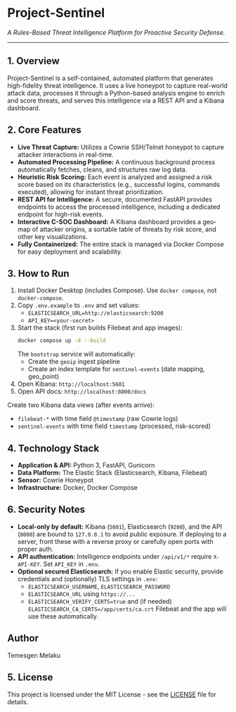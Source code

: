 # Project-Sentinel

*A Rules-Based Threat Intelligence Platform for Proactive Security Defense.*

---

## 1. Overview

Project-Sentinel is a self-contained, automated platform that generates high-fidelity threat intelligence. It uses a live honeypot to capture real-world attack data, processes it through a Python-based analysis engine to enrich and score threats, and serves this intelligence via a REST API and a Kibana dashboard.

## 2. Core Features

*   **Live Threat Capture:** Utilizes a Cowrie SSH/Telnet honeypot to capture attacker interactions in real-time.
*   **Automated Processing Pipeline:** A continuous background process automatically fetches, cleans, and structures raw log data.
*   **Heuristic Risk Scoring:** Each event is analyzed and assigned a risk score based on its characteristics (e.g., successful logins, commands executed), allowing for instant threat prioritization.
*   **REST API for Intelligence:** A secure, documented FastAPI provides endpoints to access the processed intelligence, including a dedicated endpoint for high-risk events.
*   **Interactive C-SOC Dashboard:** A Kibana dashboard provides a geo-map of attacker origins, a sortable table of threats by risk score, and other key visualizations.
*   **Fully Containerized:** The entire stack is managed via Docker Compose for easy deployment and scalability.

## 3. How to Run

1.  Install Docker Desktop (includes Compose). Use `docker compose`, not `docker-compose`.
2.  Copy `.env.example` to `.env` and set values:
    - `ELASTICSEARCH_URL=http://elasticsearch:9200`
    - `API_KEY=<your-secret>`
3.  Start the stack (first run builds Filebeat and app images):
    ```bash
    docker compose up -d --build
    ```
    The `bootstrap` service will automatically:
    - Create the `geoip` ingest pipeline
    - Create an index template for `sentinel-events` (date mapping, geo_point)
4.  Open Kibana: `http://localhost:5601`
5.  Open API docs: `http://localhost:8000/docs`

Create two Kibana data views (after events arrive):
- `filebeat-*` with time field `@timestamp` (raw Cowrie logs)
- `sentinel-events` with time field `timestamp` (processed, risk-scored)

## 4. Technology Stack

*   **Application & API:** Python 3, FastAPI, Gunicorn
*   **Data Platform:** The Elastic Stack (Elasticsearch, Kibana, Filebeat)
*   **Sensor:** Cowrie Honeypot
*   **Infrastructure:** Docker, Docker Compose

## 6. Security Notes

*  **Local-only by default:** Kibana (`5601`), Elasticsearch (`9200`), and the API (`8000`) are bound to `127.0.0.1` to avoid public exposure. If deploying to a server, front these with a reverse proxy or carefully open ports with proper auth.
*  **API authentication:** Intelligence endpoints under `/api/v1/*` require `X-API-KEY`. Set `API_KEY` in `.env`.
*  **Optional secured Elasticsearch:** If you enable Elastic security, provide credentials and (optionally) TLS settings in `.env`:
   - `ELASTICSEARCH_USERNAME`, `ELASTICSEARCH_PASSWORD`
   - `ELASTICSEARCH_URL` using `https://...`
   - `ELASTICSEARCH_VERIFY_CERTS=true` and (if needed) `ELASTICSEARCH_CA_CERTS=/app/certs/ca.crt`
  Filebeat and the app will use these automatically.

## Author

Temesgen Melaku

## 5. License

This project is licensed under the MIT License - see the [LICENSE](LICENSE) file for details.